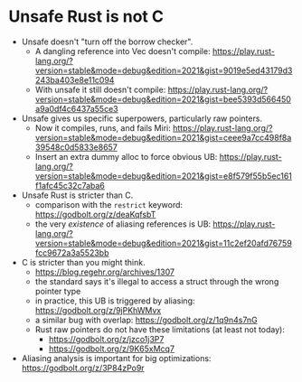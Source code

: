 # Unsafe Rust is not C

- Unsafe doesn't "turn off the borrow checker".
  - A dangling reference into Vec doesn't compile:
    https://play.rust-lang.org/?version=stable&mode=debug&edition=2021&gist=9019e5ed43179d3243ba403e8e11c094
  - With unsafe it still doesn't compile:
    https://play.rust-lang.org/?version=stable&mode=debug&edition=2021&gist=bee5393d566450a9a0df4c6437a55ce3
- Unsafe gives us specific superpowers, particularly raw pointers.
  - Now it compiles, runs, and fails Miri:
    https://play.rust-lang.org/?version=stable&mode=debug&edition=2021&gist=ceee9a7cc498f8a39548c0d5833e8657
  - Insert an extra dummy alloc to force obvious UB:
    https://play.rust-lang.org/?version=stable&mode=debug&edition=2021&gist=e8f579f55b5ec161f1afc45c32c7aba6
- Unsafe Rust is stricter than C.
  - comparison with the `restrict` keyword: https://godbolt.org/z/deaKqfsbT
  - the very *existence* of aliasing references is UB:
    https://play.rust-lang.org/?version=stable&mode=debug&edition=2021&gist=11c2ef20afd76759fcc9672a3a5523bb
- C is stricter than you might think.
  - https://blog.regehr.org/archives/1307
  - the standard says it's illegal to access a struct through the wrong pointer type
  - in practice, this UB is triggered by aliasing: https://godbolt.org/z/9jPKhWMvx
  - a similar bug with overlap: https://godbolt.org/z/1q9n4s7nG
  - Rust raw pointers do not have these limitations (at least not today):
    - https://godbolt.org/z/jzco1j3P7
    - https://godbolt.org/z/9K65xMcq7
- Aliasing analysis is important for big optimizations: https://godbolt.org/z/3P84zPo9r
